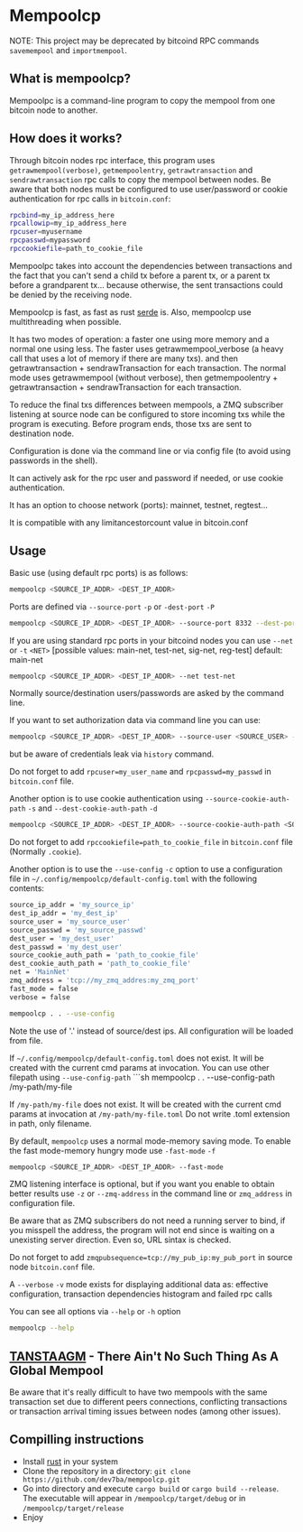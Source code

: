 Mempoolcp
=========

NOTE: This project may be deprecated by bitcoind RPC commands `savemempool` and `importmempool`.

What is mempoolcp?
------------------

Mempoolpc is a command-line program to copy the mempool from one bitcoin node to another.

How does it works?
------------------

Through bitcoin nodes rpc interface, this program uses `getrawmempool(verbose)`, `getmempoolentry`, `getrawtransaction` and `sendrawtransaction` rpc calls to copy the mempool between nodes. Be aware that both nodes must be configured to use user/password or cookie authentication for rpc calls in `bitcoin.conf`:

```sh
rpcbind=my_ip_address_here
rpcallowip=my_ip_address_here
rpcuser=myusername
rpcpasswd=mypassword
rpccookiefile=path_to_cookie_file
```

Mempoolpc takes into account the dependencies between transactions and the fact that you can't send a child tx before a parent tx, or a parent tx before a grandparent tx... because otherwise, the sent transactions could be denied by the receiving node.

Mempoolcp is fast, as fast as rust [serde](https://serde.rs) is. Also, mempoolcp use multithreading when possible.

It has two modes of operation: a faster one using more memory and a normal one using less. The faster uses getrawmempool_verbose (a heavy call that uses a lot of memory if there are many txs). and then getrawtransaction + sendrawTransaction for each transaction. The normal mode uses getrawmempool (without verbose), then getmempoolentry + getrawtransaction + sendrawTransaction for each transaction.

To reduce the final txs differences between mempools, a ZMQ subscriber listening at source node can be configured to store incoming txs while the program is executing. Before program ends, those txs are sent to destination node.

Configuration is done via the command line or via config file (to avoid using passwords in the shell).

It can actively ask for the rpc user and password if needed, or use cookie authentication.

It has an option to choose network (ports): mainnet, testnet, regtest...

It is compatible with any limitancestorcount value in bitcoin.conf

Usage
-----

Basic use (using default rpc ports) is as follows:

```sh
mempoolcp <SOURCE_IP_ADDR> <DEST_IP_ADDR>
```

Ports are defined via `--source-port` `-p` or `-dest-port` `-P`

```sh
mempoolcp <SOURCE_IP_ADDR> <DEST_IP_ADDR> --source-port 8332 --dest-port 8332
```

If you are using standard rpc ports in your bitcoind nodes you can use `--net` or `-t` `<NET>` [possible values: main-net, test-net, sig-net, reg-test] default: main-net

```sh
mempoolcp <SOURCE_IP_ADDR> <DEST_IP_ADDR> --net test-net
```

Normally source/destination users/passwords are asked by the command line.

If you want to set authorization data via command line you can use:

```sh
mempoolcp <SOURCE_IP_ADDR> <DEST_IP_ADDR> --source-user <SOURCE_USER> --source-passwd <SOURCE_PASSWD> --dest-user <DEST_USER> --dest-passwd <DEST_PASSWD>
```

but be aware of credentials leak via `history` command.

Do not forget to add `rpcuser=my_user_name` and `rpcpasswd=my_passwd` in `bitcoin.conf` file.

Another option is to use cookie authentication using `--source-cookie-auth-path` `-s` and `--dest-cookie-auth-path` `-d`

```sh
mempoolcp <SOURCE_IP_ADDR> <DEST_IP_ADDR> --source-cookie-auth-path <SOURCE_COOKIE_PATH> --dest-cookie-auth-path <DEST_COOKIE_PATH>
```

Do not forget to add `rpccookiefile=path_to_cookie_file` in `bitcoin.conf` file (Normally ``.cookie``).

Another option is to use the `--use-config` `-c` option to use a configuration file in `~/.config/mempoolcp/default-config.toml` with the following contents:

```sh
source_ip_addr = 'my_source_ip'
dest_ip_addr = 'my_dest_ip'
source_user = 'my_source_user'
source_passwd = 'my_source_passwd'
dest_user = 'my_dest_user'
dest_passwd = 'my_dest_user'
source_cookie_auth_path = 'path_to_cookie_file'
dest_cookie_auth_path = 'path_to_cookie_file'
net = 'MainNet'
zmq_address = 'tcp://my_zmq_addres:my_zmq_port'
fast_mode = false
verbose = false
```

```sh
mempoolcp . . --use-config
```

Note the use of '.' instead of source/dest ips. All configuration will be loaded from file.

If `~/.config/mempoolcp/default-config.toml` does not exist. It will be created with the current cmd params at invocation.  You can use other filepath using `--use-config-path` ```sh mempoolcp . . --use-config-path /my-path/my-file

If `/my-path/my-file` does not exist. It will be created with the current cmd params at invocation at `/my-path/my-file.toml` Do not write .toml extension in path, only filename.

By default, `mempoolcp` uses a normal mode-memory saving mode. To enable the fast mode-memory hungry mode use `-fast-mode` `-f`  

```sh
mempoolcp <SOURCE_IP_ADDR> <DEST_IP_ADDR> --fast-mode
```

ZMQ listening interface is optional, but if you want you enable to obtain better results use ``-z`` or `--zmq-address` in the command line or `zmq_address` in configuration file.

Be aware that as ZMQ subscribers do not need a running server to bind, if you misspell the address, the program will not end since is waiting on a unexisting server direction. Even so, URL sintax is checked.

Do not forget to add ``zmqpubsequence=tcp://my_pub_ip:my_pub_port`` in source node `bitcoin.conf` file.

A `--verbose` `-v` mode exists for displaying additional data as: effective configuration, transaction dependencies histogram and failed rpc calls

You can see all options via `--help` or `-h` option

```sh
mempoolcp --help
```

[TANSTAAGM](https://lists.linuxfoundation.org/pipermail/bitcoin-dev/2020-July/018017.html) - There Ain't No Such Thing As A Global Mempool
---------------------------------------------------------

Be aware that it's really difficult to have two mempools with the same transaction set due to different peers connections, conflicting transactions or transaction arrival timing issues between nodes (among other issues).

Compilling instructions
-----------------------

- Install [rust](https://rustup.rs/) in your system
- Clone the repository in a directory: `git clone https://github.com/dev7ba/mempoolcp.git`
- Go into directory and execute `cargo build` or `cargo build --release`. The executable will appear in `/mempoolcp/target/debug` or in `/mempoolcp/target/release`
- Enjoy

